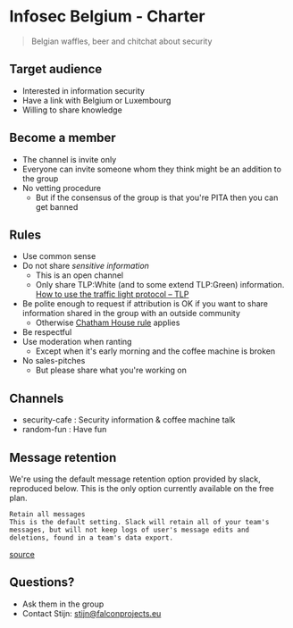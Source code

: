Infosec Belgium - Charter
=========================

> Belgian waffles, beer and chitchat about security

## Target audience

* Interested in information security
* Have a link with Belgium or Luxembourg
* Willing to share knowledge

## Become a member

* The channel is invite only
* Everyone can invite someone whom they think might be an addition to the group
* No vetting procedure
    * But if the consensus of the group is that you're PITA then you can get banned

## Rules

* Use common sense
* Do not share *sensitive information*
    * This is an open channel
    * Only share TLP:White (and to some extend TLP:Green) information. [How to use the traffic light protocol – TLP](https://www.vanimpe.eu/2015/08/21/use-traffic-light-protocol-tlp/) 
* Be polite enough to request if attribution is OK if you want to share information shared in the group with an outside community
    * Otherwise [Chatham House rule](https://en.wikipedia.org/wiki/Chatham_House_Rule) applies 
* Be respectful
* Use moderation when ranting
    * Except when it's early morning and the coffee machine is broken
* No sales-pitches
    * But please share what you're working on

## Channels
* security-cafe : Security information & coffee machine talk
* random-fun : Have fun

## Message retention

We're using the default message retention option provided by slack, reproduced below. This is the only option currently available on the free plan.

    Retain all messages
    This is the default setting. Slack will retain all of your team's messages, but will not keep logs of user's message edits and deletions, found in a team's data export. 

[source](https://get.slack.help/hc/en-us/articles/203457187-Custom-message-and-file-retention)

## Questions?
* Ask them in the group
* Contact Stijn: stijn@falconprojects.eu
